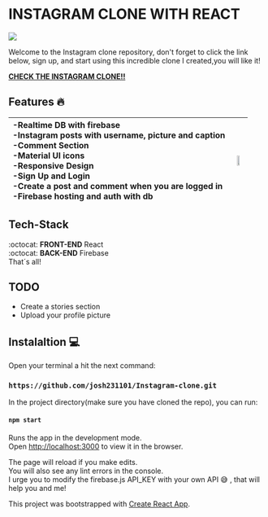 # INSTAGRAM CLONE WITH REACT

<img src="https://i.ibb.co/XZ0kL0J/instagram-clone.png" />

Welcome to the Instagram clone repository, don't forget to click the link below, sign up, and start using this incredible clone I created,you will like it!

**[CHECK THE INSTAGRAM CLONE!!](https://instagram-clone-fb6a4.web.app/)**

## Features :fire:

| -Realtime DB with firebase<br/> -Instagram posts with username, picture and caption<br/> -Comment Section<br/> -Material UI icons<br> -Responsive Design<br> -Sign Up and Login<br/> -Create a post and comment when you are logged in<br/> -Firebase hosting and auth with db  | <img src="https://i.ibb.co/hRhZP3z/Component-1.png" width="50%"/> |
| :------------- | ------------- |

## Tech-Stack
:octocat: **FRONT-END** React <br/>
:octocat: **BACK-END** Firebase<br/>
That´s all!
## TODO 
- Create a stories section
- Upload your profile picture

## Instalaltion :computer:
Open your terminal a hit the next command:

### ``` https://github.com/josh231101/Instagram-clone.git ```

In the project directory(make sure you have cloned the repo), you can run:

#### `npm start`

Runs the app in the development mode.<br />
Open [http://localhost:3000](http://localhost:3000) to view it in the browser.

The page will reload if you make edits.<br />
You will also see any lint errors in the console.<br/>
I urge you to modify the firebase.js API_KEY with your own API :sweat_smile: , that will help you and me!

This project was bootstrapped with [Create React App](https://github.com/facebook/create-react-app).


